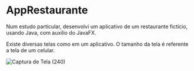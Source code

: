 # AppRestaurante
Num estudo particular, desenvolvi um aplicativo de um restaurante fictício, usando Java, com auxilio do JavaFX. 

Existe diversas telas como em um aplicativo. O tamanho da tela é referente a tela de um celular.

![Captura de Tela (240)](https://github.com/LaisDomingos/AppRestaurante/assets/50579591/f7f78da3-d90b-46c0-8fd8-c6c513d34028)
